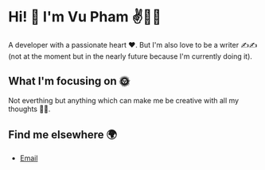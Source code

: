 # Hi! 👋 I'm Vu Pham ✌👨‍💻

A developer with a passionate heart ♥. But I'm also love to be a writer ✍✍ (not at the moment but in the nearly future because I'm currently doing it).

## What I'm focusing on 🌞
Not everthing but anything which can make me be creative with all my thoughts 💭💭.

## Find me elsewhere 🌍
- <a href="mailto:vuquangpham2909@gmail.com">Email</a>
